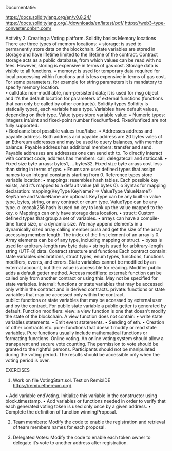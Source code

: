Documentatie: 

https://docs.soliditylang.org/en/v0.8.24/
https://docs.soliditylang.org/_/downloads/en/latest/pdf/
https://web3-type-converter.onbrn.com/

Activity 2: Creating a Voting platform.
Solidity basics
Memory locations
There are three types of memory locations:
• storage: is used to permanently store data on the blockchain. State variables are stored in storage and have lifetime limited to the lifetime of the contract. Contract storage acts as a public database, from which values can be read with no fees. However, storing is expensive in terms of gas cost. Storage data is visible to all functions.
• memory: is used for temporary data required for local processing within functions and is less expensive in terms of gas cost. For some parameters, for example for string parameters it is mandatory to specify memory location.  
• calldata: non-modifiable, non-persistent data; it is used for msg object and it’s the default location for parameters of external functions (functions that can only be called by other contracts).
Solidity types
Solidity is statically typed, each variable has a type. Variables have default values, depending on their type.
Value types store variable value:
•	Numeric types: integers int/uint and fixed-point number fixed/unfixed. Fixed/unfixed are not fully supported.  
•	Booleans: bool possible values true/false.
•	Addresses address and payable address. Both address and payable address are 20 bytes vales of an Ethereum addresses and may be used to query balances, with member balance. Payable address has additional members: transfer and send. Payable addresses are addresses one can send eth to. To directly interact with contract code, address has members:  call, delegatecall and staticcall.
•	Fixed size byte arrays: bytes1, … bytes32. Fixed size byte arrays cost less than string in terms of gas.
•	Enums are user defined types that assign names to an integral constants starting from 0.
Reference types store variable location:
•	mappings: resembles hash tables. Each possible key exists, and it’s mapped to a default value (all bytes 0). 
o	Syntax for mapping declaration: 
mapping(KeyType KeyName? => ValueType ValueName?) 
KeyName and ValueName are optional. KeyType can be any built-in value type, bytes, string, or any contract or enum type. ValueType can be any type.
o	keccak256 hash is used on key to look up the value mapped to the key.
o	Mappings can only have storage data location.
•	struct: Custom defined types that group a set of variables.
•	arrays can have a compile-time fixed size, or a dynamic size. We may append elements in a dynamically sized array calling member push and get the size of the array accessing member length. The index of the first element of an array is 0. Array elements can be of any type, including mapping or struct.
•	bytes is used for arbitrary-length raw byte data
•	string is used for arbitrary-length string (UTF-8) data. 
Contract structure and functions
Each contract contain: state variables declarations, struct types, enum types, functions, functions modifiers, events, and errors.
State variables cannot be modified by an external account, but their value is accessible for reading. Modifier public adds a default getter method.
Access modifiers:
external: function can be called only from another contract or using this.  May not be specified for state variables.
internal: functions or state variables that may be accessed only within the contract and in derived contracts.
private: functions or state variables that may be accessed only within the contract.  
public: functions or state variables that may be accessed by external user and by the contract. For public state variable a public getter is generated by default. 
Function modifiers:
view:  a view function is one that doesn't modify the state of the blockchain. A view function does not contain:
•	write state variables statements.
•	Emit event statements.
•	Sending of eth.
•	Creation of other contracts etc.
pure: functions that doesn't modify or read state variables. Pure functions usually include mathematical functions or formatting functions.
Online voting.
An online voting system should allow a transparent and secure vote counting. The permission to vote should be granted to the rightful persons. Participants should not be manipulated during the voting period. The results should be accessible only when the voting period is over.


EXERCISES 

1.	Work on file VotingStart.sol. Test on RemixIDE https://remix.ethereum.org/

•	Add variable endVoting. Initialize this variable in the constructor using block.timestamp.
•	Add variables or functions needed in order to verify that each generated voting token is used only once by a given address.
•	Complete the definition of function winningProposal.

2.	Team members: Modify the code to enable the registration and retrieval of team members names for each proposal.

3.	Delegated Votes: Modify the code to enable each token owner to delegate it’s vote to another address after registration.

